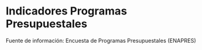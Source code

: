 # Indicadores Programas Presupuestales

Fuente de información:
Encuesta de Programas Presupuestales (ENAPRES)
